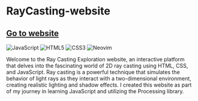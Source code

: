 # RayCasting-website

## [Go to website](https://akshat0012.github.io/Ray-Casting/)

![JavaScript](https://img.shields.io/badge/javascript-%23323330.svg?style=for-the-badge&logo=javascript&logoColor=%23F7DF1E)  ![HTML5](https://img.shields.io/badge/html5-%23E34F26.svg?style=for-the-badge&logo=html5&logoColor=white)  ![CSS3](https://img.shields.io/badge/css3-%231572B6.svg?style=for-the-badge&logo=css3&logoColor=white)  ![Neovim](https://img.shields.io/badge/NeoVim-%2357A143.svg?&style=for-the-badge&logo=neovim&logoColor=white)

Welcome to the Ray Casting Exploration website, an interactive platform that delves into the fascinating world of 2D ray casting using HTML, CSS, and JavaScript. Ray casting is a powerful technique that simulates the behavior of light rays as they interact with a two-dimensional environment, creating realistic lighting and shadow effects.
I created this website as part of my journey in learning JavaScript and utilizing the Processing library.

